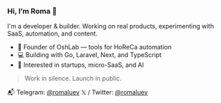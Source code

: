 ### Hi, I’m Roma 👋

I'm a developer & builder. Working on real products, experimenting with SaaS, automation, and content.

- 🔨 Founder of OshLab — tools for HoReCa automation
- 💻 Building with Go, Laravel, Next, and TypeScript
- 🧠 Interested in startups, micro-SaaS, and AI

> Work in silence. Launch in public.

📬 Telegram: [@romaluev](https://t.me/romaluev)
𝕏 / Twitter: [@romaluev](https://x.com/RomaLuev)

